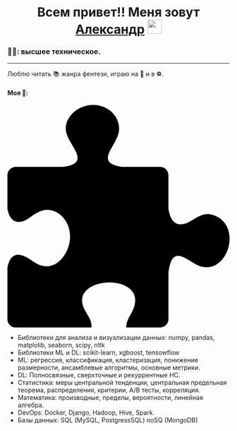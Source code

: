 <h1 align="center">Всем привет!! Меня зовут <a href="https://github.com/Alextsgnv" target="_blank">Александр</a> 
<img src="https://github.com/blackcater/blackcater/raw/main/images/Hi.gif" height="32"/></h1>
  
<h3 align="left">🧑‍🎓: высшее техническое.</h3>
<hr> 
<p>Люблю читать 📚 жанра фентези, играю на 🎸 и в ⚽️.</p>


<h4>Моя 💪:</h4>
<p>
  <svg role="img" viewBox="0 0 24 24" xmlns="http://www.w3.org/2000/svg"><path d="M16.513 23.996a.9.9 0 0 0 .885-.907v-4.972c.303-2.68 1.42-1.884 2.734-1.055 3.178 2.003 5.29-3.266 2.72-4.891-2.015-1.276-2.888.917-4.364.69-.57-.088-.967-.72-1.092-1.68V7.59c0-.5-.398-.907-.885-.907h-4.064c-3.355-.436-.377-2.339-.377-4.11C12.072 1.152 10.816 0 9.267 0 7.721 0 6.301 1.152 6.301 2.573c0 1.67 3.082 3.674-.32 4.11H.884A.898.898 0 0 0 0 7.59v3.583c.26 1.528 1.268 1.882 2.559.874.435-.341 1.17-.738 1.7-.738 1.385 0 2.51 1.285 2.51 2.871s-1.123 3.221-2.51 3.221c-.493 0-.954-.164-1.345-.45 0 .121-2.422-2.232-2.914.648v5.494c0 .5.398.907.885.907 2.728 0 5.453 0 8.18-.002.107-.525-.243-1.125-.571-1.646-2.582-4.1 7.463-4.508 4.88.128-.126.228-.253.45-.35.666-.124.27-.206.599-.188.852z"></path></svg>
  
</p>

- Библиотеки для анализа и визуализации данных: numpy, pandas, matplolib, seaborn, scipy, nltk
- Библиотеки ML и DL: scikit-learn, xgboost, tensowflow
- ML: регрессия, классификация, кластеризация, понижение размерности, ансамблевые алгоритмы, основные метрики.
- DL: Полносвязные, сверхточные и рекуррентные НС.
- Статистика: меры центральной тенденции, центральная предельная теорема, распределения, критерии, А/B тесты, корреляция.
- Математика:  производные, пределы, вероятности, линейная алгебра.
- DevOps: Docker, Django, Hadoop, Hive, Spark.
- Базы данных: SQL (MySQL, PostgressSQL) noSQ (MongoDB)
